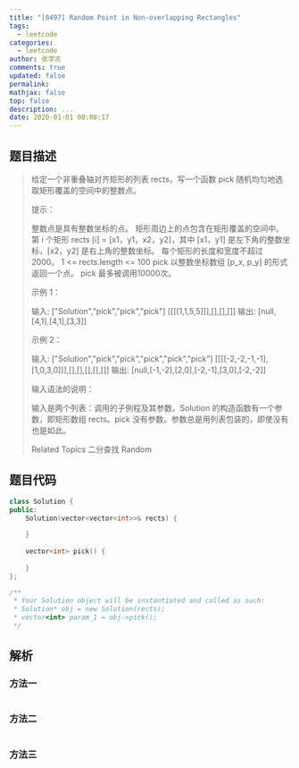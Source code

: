 ```yaml
---
title: "[0497] Random Point in Non-overlapping Rectangles"
tags:
  - leetcode
categories:
  - leetcode
author: 张学志
comments: true
updated: false
permalink:
mathjax: false
top: false
description: ...
date: 2020-01-01 00:08:17
---
```


## 题目描述

> 给定一个非重叠轴对齐矩形的列表 rects，写一个函数 pick 随机均匀地选取矩形覆盖的空间中的整数点。 
> 
> 提示： 
> 
> 
> 整数点是具有整数坐标的点。 
> 矩形周边上的点包含在矩形覆盖的空间中。 
> 第 i 个矩形 rects [i] = [x1，y1，x2，y2]，其中 [x1，y1] 是左下角的整数坐标，[x2，y2] 是右上角的整数坐标。 
> 每个矩形的长度和宽度不超过 2000。 
> 1 <= rects.length <= 100 
> pick 以整数坐标数组 [p_x, p_y] 的形式返回一个点。 
> pick 最多被调用10000次。 
> 
> 
> 
> 
> 示例 1： 
> 
> 
> 输入: 
> ["Solution","pick","pick","pick"]
> [[[[1,1,5,5]]],[],[],[]]
> 输出: 
> [null,[4,1],[4,1],[3,3]]
> 
> 
> 示例 2： 
> 
> 
> 输入: 
> ["Solution","pick","pick","pick","pick","pick"]
> [[[[-2,-2,-1,-1],[1,0,3,0]]],[],[],[],[],[]]
> 输出: 
> [null,[-1,-2],[2,0],[-2,-1],[3,0],[-2,-2]] 
> 
> 
> 
> 输入语法的说明： 
> 
> 输入是两个列表：调用的子例程及其参数。Solution 的构造函数有一个参数，即矩形数组 rects。pick 没有参数。参数总是用列表包装的，即使没有也是如此。 
> 
> 
> Related Topics 二分查找 Random

## 题目代码

```cpp
class Solution {
public:
    Solution(vector<vector<int>>& rects) {
        
    }
    
    vector<int> pick() {
        
    }
};

/**
 * Your Solution object will be instantiated and called as such:
 * Solution* obj = new Solution(rects);
 * vector<int> param_1 = obj->pick();
 */
```

## 解析

### 方法一

```cpp

```

### 方法二

```cpp

```

### 方法三

```cpp

```

